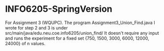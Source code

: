 # INFO6205-SpringVersion
For Assignment 3 (WQUPC). The program Assignment3_Union_Find.java I wrote for step 2 and 3 is under src/main/java/edu.neu.coe.info6205/union_find/
It doesn't require any input and runs the experiment for a fixed set {750, 1500, 3000, 6000, 12000, 24000} of n values.
